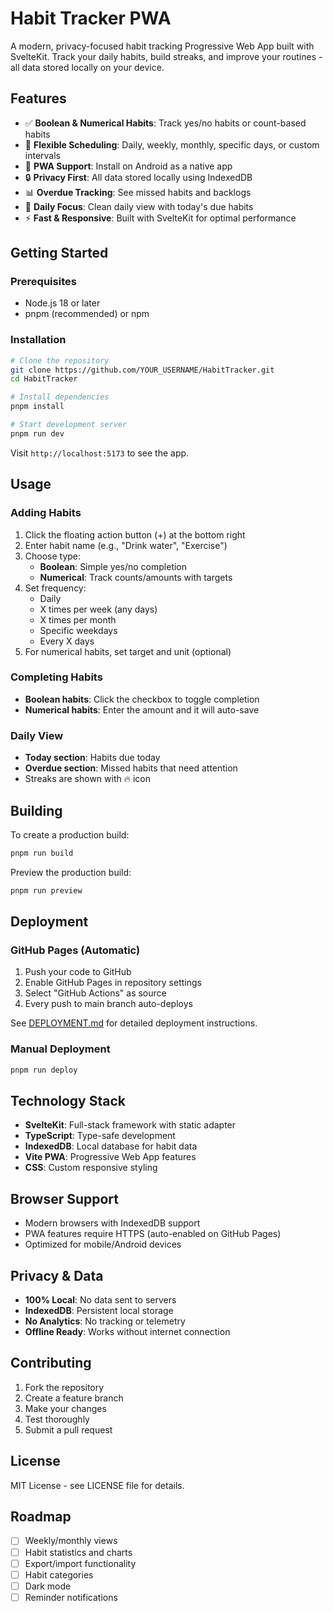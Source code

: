 # Habit Tracker PWA

A modern, privacy-focused habit tracking Progressive Web App built with SvelteKit. Track your daily habits, build streaks, and improve your routines - all data stored locally on your device.

## Features

- ✅ **Boolean & Numerical Habits**: Track yes/no habits or count-based habits
- 📅 **Flexible Scheduling**: Daily, weekly, monthly, specific days, or custom intervals
- 📱 **PWA Support**: Install on Android as a native app
- 🔒 **Privacy First**: All data stored locally using IndexedDB
- 📊 **Overdue Tracking**: See missed habits and backlogs
- 🎯 **Daily Focus**: Clean daily view with today's due habits
- ⚡ **Fast & Responsive**: Built with SvelteKit for optimal performance

## Getting Started

### Prerequisites

- Node.js 18 or later
- pnpm (recommended) or npm

### Installation

```sh
# Clone the repository
git clone https://github.com/YOUR_USERNAME/HabitTracker.git
cd HabitTracker

# Install dependencies
pnpm install

# Start development server
pnpm run dev
```

Visit `http://localhost:5173` to see the app.

## Usage

### Adding Habits

1. Click the floating action button (+) at the bottom right
2. Enter habit name (e.g., "Drink water", "Exercise")
3. Choose type:
   - **Boolean**: Simple yes/no completion
   - **Numerical**: Track counts/amounts with targets
4. Set frequency:
   - Daily
   - X times per week (any days)
   - X times per month
   - Specific weekdays
   - Every X days
5. For numerical habits, set target and unit (optional)

### Completing Habits

- **Boolean habits**: Click the checkbox to toggle completion
- **Numerical habits**: Enter the amount and it will auto-save

### Daily View

- **Today section**: Habits due today
- **Overdue section**: Missed habits that need attention
- Streaks are shown with 🔥 icon

## Building

To create a production build:

```sh
pnpm run build
```

Preview the production build:

```sh
pnpm run preview
```

## Deployment

### GitHub Pages (Automatic)

1. Push your code to GitHub
2. Enable GitHub Pages in repository settings
3. Select "GitHub Actions" as source
4. Every push to main branch auto-deploys

See [DEPLOYMENT.md](./DEPLOYMENT.md) for detailed deployment instructions.

### Manual Deployment

```sh
pnpm run deploy
```

## Technology Stack

- **SvelteKit**: Full-stack framework with static adapter
- **TypeScript**: Type-safe development
- **IndexedDB**: Local database for habit data
- **Vite PWA**: Progressive Web App features
- **CSS**: Custom responsive styling

## Browser Support

- Modern browsers with IndexedDB support
- PWA features require HTTPS (auto-enabled on GitHub Pages)
- Optimized for mobile/Android devices

## Privacy & Data

- **100% Local**: No data sent to servers
- **IndexedDB**: Persistent local storage
- **No Analytics**: No tracking or telemetry
- **Offline Ready**: Works without internet connection

## Contributing

1. Fork the repository
2. Create a feature branch
3. Make your changes
4. Test thoroughly
5. Submit a pull request

## License

MIT License - see LICENSE file for details.

## Roadmap

- [ ] Weekly/monthly views
- [ ] Habit statistics and charts
- [ ] Export/import functionality
- [ ] Habit categories
- [ ] Dark mode
- [ ] Reminder notifications
